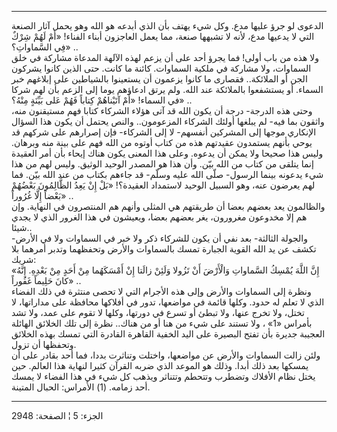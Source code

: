 ------------------------------------------------------------------------

الدعوى لو جرؤ عليها مدع. وكل شيء يهتف بأن الذي أبدعه هو الله وهو يحمل
آثار الصنعة التي لا يدعيها مدع، لأنه لا تشبهها صنعة، مما يعمل العاجزون
أبناء الفناء! «أَمْ لَهُمْ شِرْكٌ فِي السَّماواتِ؟» ..  
ولا هذه من باب أولى! فما يجرؤ أحد على أن يزعم لهذه الآلهة المدعاة مشاركة
في خلق السماوات، ولا مشاركة في ملكية السماوات. كائنة ما كانت. حتى الذين
كانوا يشركون الجن أو الملائكة.. فقصارى ما كانوا يزعمون أن يستعينوا
بالشياطين على إبلاغهم خبر السماء. أو يستشفعوا بالملائكة عند الله. ولم
يرتق ادعاؤهم يوما إلى الزعم بأن لهم شركا في السماء! «أَمْ آتَيْناهُمْ كِتاباً
فَهُمْ عَلى بَيِّنَةٍ مِنْهُ؟» ..  
وحتى هذه الدرجة- درجة أن يكون الله قد آتى هؤلاء الشركاء كتابا فهم
مستيقنون منه، واثقون بما فيه- لم يبلغها أولئك الشركاء المزعومون.. والنص
يحتمل أن يكون هذا السؤال الإنكاري موجها إلى المشركين أنفسهم- لا إلى
الشركاء- فإن إصرارهم على شركهم قد يوحي بأنهم يستمدون عقيدتهم هذه من كتاب
أوتوه من الله فهم على بينة منه وبرهان. وليس هذا صحيحا ولا يمكن أن يدعوه.
وعلى هذا المعنى يكون هناك إيحاء بأن أمر العقيدة إنما يتلقى من كتاب من
الله بيّن. وأن هذا هو المصدر الوحيد الوثيق. وليس لهم من هذا شيء يدعونه
بينما الرسول- صلّى الله عليه وسلّم- قد جاءهم بكتاب من عند الله بيّن. فما
لهم يعرضون عنه، وهو السبيل الوحيد لاستمداد العقيدة؟! «بَلْ إِنْ يَعِدُ الظَّالِمُونَ
بَعْضُهُمْ بَعْضاً إِلَّا غُرُوراً» ..  
والظالمون يعد بعضهم بعضا أن طريقتهم هي المثلى وأنهم هم المنتصرون في
النهاية. وإن هم إلا مخدوعون مغرورون، يغر بعضهم بعضا، ويعيشون في هذا
الغرور الذي لا يجدي شيئا..  
والجولة الثالثة- بعد نفي أن يكون للشركاء ذكر ولا خبر في السماوات ولا في
الأرض- تكشف عن يد الله القوية الجبارة تمسك بالسماوات والأرض وتحفظهما
وتدبر أمرهما بلا شريك:  
«إِنَّ اللَّهَ يُمْسِكُ السَّماواتِ وَالْأَرْضَ أَنْ تَزُولا وَلَئِنْ زالَتا إِنْ أَمْسَكَهُما مِنْ أَحَدٍ مِنْ
بَعْدِهِ. إِنَّهُ كانَ حَلِيماً غَفُوراً» ..  
ونظرة إلى السماوات والأرض وإلى هذه الأجرام التي لا تحصى منتثرة في ذلك
الفضاء الذي لا تعلم له حدود. وكلها قائمة في مواضعها، تدور في أفلاكها
محافظة على مداراتها، لا تختل، ولا تخرج عنها، ولا تبطئ أو تسرع في دورتها،
وكلها لا تقوم على عمد، ولا تشد بأمراس «1» ، ولا تستند على شيء من هنا أو
من هناك.. نظرة إلى تلك الخلائق الهائلة العجيبة جديرة بأن تفتح البصيرة
على اليد الخفية القاهرة القادرة التي تمسك بهذه الخلائق وتحفظها أن
تزول.  
ولئن زالت السماوات والأرض عن مواضعها، واختلت وتناثرت بددا، فما أحد بقادر
على أن يمسكها بعد ذلك أبدا. وذلك هو الموعد الذي ضربه القرآن كثيرا لنهاية
هذا العالم. حين يختل نظام الأفلاك وتضطرب وتتحطم وتتناثر ويذهب كل شيء في
هذا الفضاء لا يمسك أحد زمامه. (1) الأمراس: الحبال المتينة.

------------------------------------------------------------------------

الجزء: 5 ¦ الصفحة: 2948
